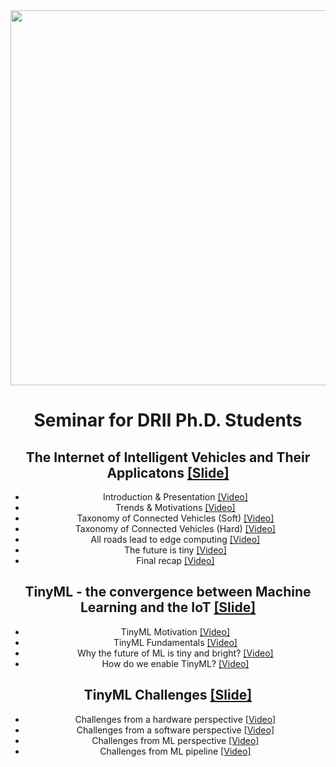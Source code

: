 <center><img width="600" src="https://drive.google.com/uc?export=view&id=1NQ-NZM6gYSkL66tGl2iqA0ZCK3yrNy8C"></center>
<center>

# Seminar for DRII Ph.D. Students

## The Internet of Intelligent Vehicles and Their Applicatons [[Slide]](https://github.com/ivanovitchm/seminar_tinyml/blob/main/resources/connected_vehicles.pdf)

- Introduction & Presentation [[Video]](https://www.loom.com/share/69de1084f06e476cba061605fb7a9f76)
- Trends & Motivations [[Video]](https://www.loom.com/share/f4b68f5442cf4dff995b8c029225a67c)
- Taxonomy of Connected Vehicles (Soft) [[Video]](https://www.loom.com/share/e5dfe85bdf474382b6567325f5d79bd4)
- Taxonomy of Connected Vehicles (Hard) [[Video]](https://www.loom.com/share/9c2884600ba84c73906c0878fe576ee2)
- All roads lead to edge computing [[Video]](https://www.loom.com/share/215e7cff4e2a43cdb61b9db098dd3224)
- The future is tiny [[Video]](https://www.loom.com/share/15b3068793bb4bab9980b5b82b0ed766)
- Final recap [[Video]](https://www.loom.com/share/1bae26b8279944f89516229e4494ecc8)

## TinyML - the convergence between Machine Learning and the IoT [[Slide]](https://github.com/ivanovitchm/seminar_tinyml/blob/main/resources/FundamentalsTinyML.pdf)

- TinyML Motivation [[Video]](https://www.loom.com/share/15d0cbe542a44b9e9c66675603d3c168)
- TinyML Fundamentals [[Video]](https://www.loom.com/share/6e0e8e8de0e946b389acb8fee892d44c)
- Why the future of ML is tiny and bright? [[Video]](https://www.loom.com/share/556cd84821964ba481d6c22e4f61427a)
- How do we enable TinyML? [[Video]](https://www.loom.com/share/2aab8b80908d40b88f078355bade02f0)

## TinyML Challenges [[Slide]](https://github.com/ivanovitchm/seminar_tinyml/blob/main/resources/ChallengesTinyML.pdf)

- Challenges from a hardware perspective [[Video]](https://www.loom.com/share/3611dffa4baf4807b79cb99b82662b86)
- Challenges from a software perspective [[Video]](https://www.loom.com/share/d6ae3f5c6b114b06940100bb6ccfe333)
- Challenges from ML perspective [[Video]](https://www.loom.com/share/b4bfdae510ce4f9691c224e46718670b)
- Challenges from ML pipeline [[Video]](https://www.loom.com/share/14397eb5aed1435093b41d206f1759e1)